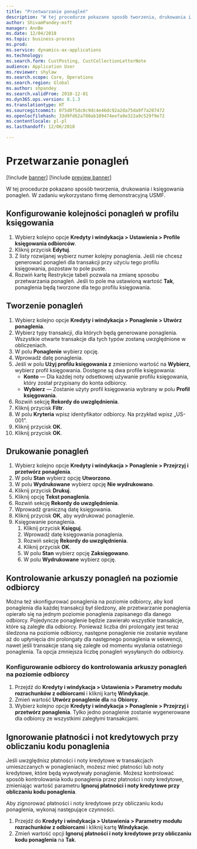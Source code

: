 ```yaml
--- 
title: "Przetwarzanie ponagleń"
description: "W tej procedurze pokazano sposób tworzenia, drukowania i księgowania ponagleń."
author: ShivamPandey-msft
manager: AnnBe
ms.date: 12/04/2018
ms.topic: business-process
ms.prod: 
ms.service: dynamics-ax-applications
ms.technology: 
ms.search.form: CustPosting, CustCollectionLetterNote
audience: Application User
ms.reviewer: shylaw
ms.search.scope: Core, Operations
ms.search.region: Global
ms.author: shpandey
ms.search.validFrom: 2018-12-01
ms.dyn365.ops.version: 8.1.3
ms.translationtype: HT
ms.sourcegitcommit: 075d0f5dc0c9dc4e46dc92a2da75da9f7a207472
ms.openlocfilehash: 33d9fd62a780ab109474eefa9e322a9c529f9e72
ms.contentlocale: pl-pl
ms.lasthandoff: 12/06/2018

---
```

# <a name="process-collection-letters"></a>Przetwarzanie ponagleń

[!include [banner](../../includes/banner.md)]
[!include [preview banner](../../includes/preview-banner.md)]

W tej procedurze pokazano sposób tworzenia, drukowania i księgowania ponagleń. W zadaniu wykorzystano firmę demonstracyjną USMF.

## <a name="set-up-a-collection-letter-sequence-on-the-posting-profile"></a>Konfigurowanie kolejności ponagleń w profilu księgowania
1. Wybierz kolejno opcje **Kredyty i windykacja > Ustawienia > Profile księgowania odbiorców**.
2. Kliknij przycisk **Edytuj**.
3. Z listy rozwijanej wybierz numer kolejny ponaglenia. Jeśli nie chcesz generować ponagleń dla transakcji przy użyciu tego profilu księgowania, pozostaw to pole puste.  
4. Rozwiń kartę Restrykcje tabeli pozwala na zmianę sposobu przetwarzania ponagleń. Jeśli to pole ma ustawioną wartość **Tak**, ponaglenia będą tworzone dla tego profilu księgowania.  

## <a name="create-collection-letters"></a>Tworzenie ponagleń
1. Wybierz kolejno opcje **Kredyty i windykacja > Ponaglenie > Utwórz ponaglenia**.
2. Wybierz typy transakcji, dla których będą generowane ponaglenia. Wszystkie otwarte transakcje dla tych typów zostaną uwzględnione w obliczeniach.  
2. W polu **Ponaglenie** wybierz opcję.
3. Wprowadź datę ponaglenia.
4. Jeśli w polu **Użyj profilu księgowania z** zmieniono wartość na **Wybierz**, wybierz profil księgowania. Dostępne są dwa profile księgowania:   
   - **Konto** — Dla każdej noty odsetkowej używanie profilu księgowania, który został przypisany do konta odbiorcy.   
   - **Wybierz** — Zostanie użyty profil księgowania wybrany w polu **Profil księgowania**.  
5. Rozwiń sekcję **Rekordy do uwzględnienia**.
6. Kliknij przycisk **Filtr**.
7. W polu **Kryteria** wpisz identyfikator odbiorcy. Na przykład wpisz „US-001”.
8. Kliknij przycisk **OK**.
9. Kliknij przycisk **OK**.

## <a name="print-collection-letters"></a>Drukowanie ponagleń
1. Wybierz kolejno opcje **Kredyty i windykacja > Ponaglenie > Przejrzyj i przetwórz ponaglenia**.
2. W polu **Stan** wybierz opcję **Utworzono**.
3. W polu **Wydrukowane** wybierz opcję **Nie wydrukowano**.
4. Kliknij przycisk **Drukuj**.
5. Kliknij opcję **Tekst ponaglenia**.
6. Rozwiń sekcję **Rekordy do uwzględnienia**.
7. Wprowadź graniczną datę księgowania.
8. Kliknij przycisk **OK**, aby wydrukować ponaglenie.
9. Księgowanie ponaglenia.
   1. Kliknij przycisk **Księguj**.
   2. Wprowadź datę księgowania ponaglenia.
   3. Rozwiń sekcję **Rekordy do uwzględnienia**.
   4. Kliknij przycisk **OK**.
   5. W polu **Stan** wybierz opcję **Zaksięgowano**.
   6. W polu **Wydrukowane** wybierz opcję.

## <a name="control-collection-letters-at-the-customer-level"></a>Kontrolowanie arkuszy ponagleń na poziomie odbiorcy
Można też skonfigurować ponaglenia na poziomie odbiorcy, aby kod ponaglenia dla każdej transakcji był śledzony, ale przetwarzanie ponaglenia opierało się na jednym poziomie ponaglenia zapisanego dla danego odbiorcy. Pojedyncze ponaglenie będzie zawierało wszystkie transakcje, które są zaległe dla odbiorcy. Ponieważ liczba dni prolongaty jest teraz śledzona na poziomie odbiorcy, następne ponaglenie nie zostanie wysłane aż do upłynięcia dni prolongaty dla następnego ponaglenia w sekwencji, nawet jeśli transakcje staną się zaległe od momentu wysłania ostatniego ponaglenia. Ta opcja zmniejsza liczbę ponagleń wysyłanych do odbiorcy. 

### <a name="set-up-the-customer-to-control-collection-letters-at-the-customer-level"></a>Konfigurowanie odbiorcy do kontrolowania arkuszy ponagleń na poziomie odbiorcy
1.  Przejdź do **Kredyty i windykacja > Ustawienia > Parametry modułu rozrachunków z odbiorcami** i kliknij kartę **Windykacje**. 
2.  Zmień wartość **Utwórz ponaglenie dla** na **Obiorcy**. 
3.  Wybierz kolejno opcje **Kredyty i windykacja > Ponaglenie > Przejrzyj i przetwórz ponaglenia**. Tylko jedno ponaglenie zostanie wygenerowane dla odbiorcy ze wszystkimi zaległymi transakcjami.

## <a name="ignore-payments-and-credit-memos-when-calculating-the-collection-letter-code"></a>Ignorowanie płatności i not kredytowych przy obliczaniu kodu ponaglenia
Jeśli uwzględnisz płatności i noty kredytowe w transakcjach umieszczanych w ponagleniach, możesz mieć płatności lub noty kredytowe, które będą wywoływały ponaglenie. Możesz kontrolować sposób kontrolowania kodu ponaglenia przez płatności i noty kredytowe, zmieniając wartość parametru **Ignoruj płatności i noty kredytowe przy obliczaniu kodu ponaglenia**. 

Aby zignorować płatności i noty kredytowe przy obliczaniu kodu ponaglenia, wykonaj następujące czynności.
1. Przejdź do **Kredyty i windykacja > Ustawienia > Parametry modułu rozrachunków z odbiorcami** i kliknij kartę **Windykacje**. 
2. Zmień wartość opcji **Ignoruj płatności i noty kredytowe przy obliczaniu kodu ponaglenia** na **Tak**.

